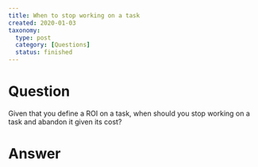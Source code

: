 ```yaml
---
title: When to stop working on a task
created: 2020-01-03
taxonomy:
  type: post
  category: [Questions]
  status: finished
---
```


# Question
Given that you define a ROI on a task, when should you stop working on a task and abandon it given its cost?

# Answer
